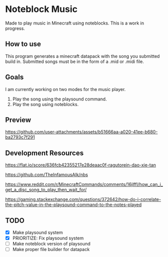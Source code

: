 ﻿# Noteblock Music

Made to play music in Minecraft using noteblocks. This is a work in progress.

## How to use

This program generates a minecraft datapack with the song you submitted build in.
Submitted songs must be in the form of a .mid or .midi file.

## Goals

I am currently working on two modes for the music player.

1. Play the song using the playsound command.
2. Play the song using noteblocks.

## Preview

https://github.com/user-attachments/assets/b51666aa-a020-41ee-b680-ba2793c7f291


## Development Resources

https://flat.io/score/636fcb42355217e28deaac0f-ragutorein-dao-xie-tan

https://github.com/TheInfamousAlk/nbs

https://www.reddit.com/r/MinecraftCommands/comments/16jlffl/how_can_i_get_a_disc_song_to_play_then_wait_for/

https://gaming.stackexchange.com/questions/372642/how-do-i-correlate-the-pitch-value-in-the-playsound-command-to-the-notes-played

## TODO

- [x] Make playsound system
- [x] PRIORITIZE: Fix playsound system
- [ ] Make noteblock version of playsound
- [ ] Make proper file builder for datapack

